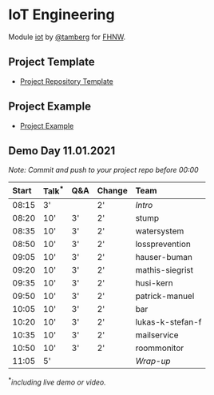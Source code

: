 # IoT Engineering
Module [iot](https://www.fhnw.ch/de/studium/module/9280188) by [@tamberg](https://twitter.com/tamberg) for [FHNW](https://www.fhnw.ch/).

## Project Template
- [Project Repository Template](../../../../fhnw-iot-project)

## Project Example
- [Project Example](https://github.com/tamberg/fhnw-iot-project-example)

## Demo Day 11.01.2021

*Note: Commit and push to your project repo before 00:00*

Start|Talk<sup>*</sup>|Q&A|Change|Team
:---|:---|:---|:---|:---
08:15|3'||2'|_Intro_
08:20|10'|3'|2'|stump
08:35|10'|3'|2'|watersystem
08:50|10'|3'|2'|lossprevention
09:05|10'|3'|2'|hauser-buman
09:20|10'|3'|2'|mathis-siegrist
09:35|10'|3'|2'|husi-kern
09:50|10'|3'|2'|patrick-manuel
10:05|10'|3'|2'|bar
10:20|10'|3'|2'|lukas-k-stefan-f
10:35|10'|3'|2'|mailservice
10:50|10'|3'|2'|roommonitor
11:05|5'|||_Wrap-up_

<sup>*</sup>*including live demo or video.*
